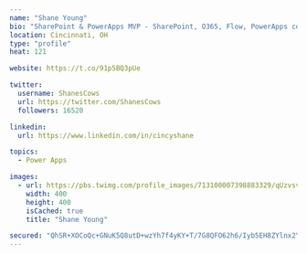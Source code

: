 ```yaml
---
name: "Shane Young"
bio: "SharePoint & PowerApps MVP - SharePoint, O365, Flow, PowerApps consulting? @PowerApps911 | Pure Snark? You found it."
location: Cincinnati, OH
type: "profile"
heat: 121

website: https://t.co/91p5BQ3pUe

twitter:
  username: ShanesCows
  url: https://twitter.com/ShanesCows
  followers: 16520

linkedin:
  url: https://www.linkedin.com/in/cincyshane

topics:
  - Power Apps

images:
  - url: https://pbs.twimg.com/profile_images/713100007398883329/qUzvsvQ3_400x400.jpg
    width: 400
    height: 400
    isCached: true
    title: "Shane Young"

secured: "QhSR+XOCoQc+GNuK5Q8utD+wzYh7f4yKY+T/7G8QFO62h6/Iyb5EH8ZYlnx2YdGYByUIXWzFs1okcOsfXBd5S54CJvaaXP7KrH4b4dvjtCoVT+kVXLl96v7bcmdh1a/tCrAdWNKH0l+rwQD2967z1FBw84/V427mnM+WA4hE+SKFqzXf0NhthA2FPFYxx0qVA3G+RGx11yFsWeYiNLbXvklBU5oj6nBFjkUkacoRVChj/AgmtJlNf40yb6SxoCIgG+MFIKbjd5YbcHoZ8az7kj93uDMOkapTWc+5HDlxbWtn3N889myFXbaYr2WTyRVxPUzUSqCo/FpLtcCh+c+n0arwX0mc5iBOwUB+LRtF/dkXOnolBjcfbAr7jScivaJCeWjGU2bDiALLFzj2qwO4YBpwluB25gBDTPT/9itPKGI=;uQWwsNGXsvjlzZ4WGbPZSg=="
---
```



